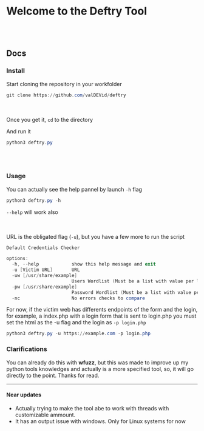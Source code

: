 # Welcome to the Deftry Tool
<br></br>

## Docs

### Install
Start cloning the repository in your workfolder

```powershell
git clone https://github.com/valDEVid/deftry
```

<br></br>
Once you get it, `cd` to the directory

And run it
```powershell
python3 deftry.py
```

<br></br>
### Usage

You can actually see the help pannel by launch `-h` flag
```powershell
python3 deftry.py -h
```
`--help` will work also 

<br></br>
URL is the obligated flag (`-u`), but you have a few more to run the script 

```powershell
Default Credentials Checker

options:
  -h, --help            show this help message and exit
  -u [Victim URL]       URL
  -uw [/usr/share/example]
                        Users Wordlist (Must be a list with value per line)
  -pw [/usr/share/example]
                        Password Wordlist (Must be a list with value per line)
  -nc                   No errors checks to compare
```

For now, if the victim web has differents endpoints of the form and the login, for example, a index.php with a login form that is sent to login.php you must set the html as the -u flag and the login as `-p login.php`

```powershell
python3 deftry.py -u https://example.com -p login.php
```

### Clarifications

You can already do this with **wfuzz**, but this was made to improve up my python tools knowledges and actually is a more specified tool, so, it will go directly to the point.
Thanks for read.

---

#### Near updates

* Actually trying to make the tool abe to work with threads with customizable ammount.
* It has an output issue with windows. Only for Linux systems for now

